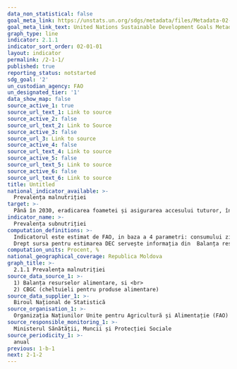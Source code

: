 ```yaml
---
data_non_statistical: false
goal_meta_link: https://unstats.un.org/sdgs/metadata/files/Metadata-02-01-01.pdf
goal_meta_link_text: United Nations Sustainable Development Goals Metadata (pdf 232kB)
graph_type: line
indicator: 2.1.1
indicator_sort_order: 02-01-01
layout: indicator
permalink: /2-1-1/
published: true
reporting_status: notstarted
sdg_goal: '2'
un_custodian_agency: FAO
un_designated_tier: '1'
data_show_map: false
source_active_1: true
source_url_text_1: Link to source
source_active_2: false
source_url_text_2: Link to Source
source_active_3: false
source_url_3: Link to source
source_active_4: false
source_url_text_4: Link to source
source_active_5: false
source_url_text_5: Link to source
source_active_6: false
source_url_text_6: Link to source
title: Untitled
national_indicator_available: >-
  Prevalența malnutriției
target: >-
  Până în 2030, eradicarea foametei și asigurarea accesului tuturor, în special al celor săraci și al celor în situații vulnerabile, inclusiv sugarii, la produse alimentare sigure, nutritive și suficiente pe tot parcursul anului
indicator_name: >-
  Prevalența subnutriției
computation_definitions: >-
  Indicatorul este estimat de FAO, in baza a 4 parametri: consumului zilnic de energie alimentară (Average Dietary Energy Consumption (DEC), Coeficient de variație (CV) al consumului de energie alimentară (Coefficient of Variation (CV) of dietary energy consumption), Skewness of Dietary Energy Consumption (SK), Necesarul minim de energie alimentară pe zi (Minimum Dietary Energy Requirement (MDER) per day).   <br> 
  Drept sursa pentru estimarea DEC servește informația din  Balanța resurselor alimentare (include informațiile oficiale privind producția, comerțul și utilizarea produselor alimentare) care sunt furnizate de BNS către FAO, in baza unui chestionar de colectare a datelor în fiecare an. Sursa pentru estimarea CV si SK va servi Cercetarea Bugetelor Gospodăriilor Casnice, in special informația privind produsele alimentare in modulele pe cheltuieli.
computation_units: Procent, %
national_geographical_coverage: Republica Moldova
graph_title: >-
  2.1.1 Prevalența malnutriției
source_data_source_1: >-
  1) Balanța resurselor alimentare, si <br> 
  2) CBGC (cheltuieli pentru produse alimentare)
source_data_supplier_1: >-
  Biroul Național de Statistică
source_organisation_1: >-
  Organizația Națiunilor Unite pentru Agricultură și Alimentație (FAO)
source_responsible_monitoring_1: >-
  Ministerul Sănătății, Muncii și Protecției Sociale
source_periodicity_1: >-
  anual
previous: 1-b-1
next: 2-1-2
---
```

